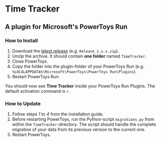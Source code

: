 # Time Tracker

## A plugin for Microsoft's PowerToys Run

### How to Install

1. Download the [latest release](https://github.com/Nuhser/PowerToysRun-TimeTracker/releases/latest) (e.g. `Release_1.x.x.zip`).
2. Unzip the archive. It should contain **one folder** named `TimeTracker`.
3. Close PowerToys.
4. Copy the folder into the plugin-folder of your PowerToys Run (e.g. `%LOCALAPPDATA%\Microsoft\PowerToys\PowerToys Run\Plugins`).
5. Restart PowerToys Run.

You should now see **Time Tracker** inside your PowerToys Run Plugins. The default activation command is `+`.

### How to Update

1. Follow steps *1* to *4* from the installation guide.
2. Before restarting PowerToys, run the Python-script `migrations.py` from within the `TimeTracker`-directory.
   The script should handle the  complete migration of your data from its previous version to the current one.
3. Restart PowerToys.
